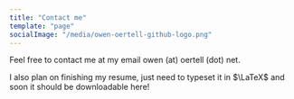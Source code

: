 ```yaml
---
title: "Contact me"
template: "page"
socialImage: "/media/owen-oertell-github-logo.png"
---
```


Feel free to contact me at my email owen (at) oertell (dot) net.

I also plan on finishing my resume, just need to typeset it in $\LaTeX$ and soon it should be downloadable here!